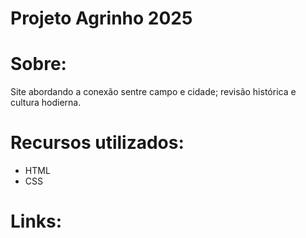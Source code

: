 # Projeto Agrinho 2025
# Sobre: 
Site abordando a conexão sentre campo e cidade; revisão histórica e cultura hodierna.

# Recursos utilizados:
- HTML
- CSS

# Links:
